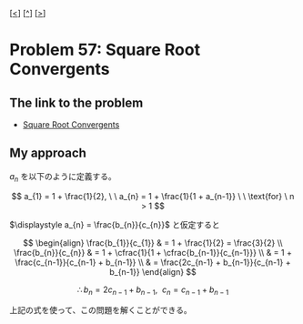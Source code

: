\[[<](./p0056.md)] \[[^](../README_ja.md)] \[[>](./p0058.md)]

# Problem 57: Square Root Convergents

## The link to the problem

- [Square Root Convergents](https://projecteuler.net/problem=57)

## My approach

$a_{n}$ を以下のように定義する。

$$
a_{1} = 1 + \frac{1}{2}, \ \ a_{n} = 1 + \frac{1}{1 + a_{n-1}} \ \ \text{for} \ n > 1
$$

$\displaystyle a_{n} = \frac{b_{n}}{c_{n}}$ と仮定すると

$$
\begin{align}
\frac{b_{1}}{c_{1}} & = 1 + \frac{1}{2} = \frac{3}{2} \\
\frac{b_{n}}{c_{n}} & = 1 + \cfrac{1}{1 + \cfrac{b_{n-1}}{c_{n-1}}} \\
                    & = 1 + \frac{c_{n-1}}{c_{n-1} + b_{n-1}} \\
                    & = \frac{2c_{n-1} + b_{n-1}}{c_{n-1} + b_{n-1}}
\end{align}
$$

$$
\therefore b_{n} = 2c_{n-1} + b_{n-1}, \ \ c_{n} = c_{n-1} + b_{n-1}
$$

上記の式を使って、この問題を解くことができる。
